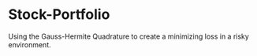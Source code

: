 # Stock-Portfolio
Using the Gauss-Hermite Quadrature to create a minimizing loss in a risky environment.
